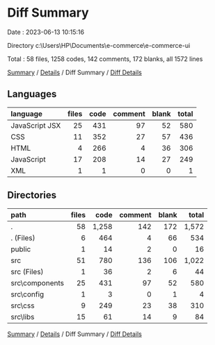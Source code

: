 # Diff Summary

Date : 2023-06-13 10:15:16

Directory c:\\Users\\HP\\Documents\\e-commerce\\e-commerce-ui

Total : 58 files,  1258 codes, 142 comments, 172 blanks, all 1572 lines

[Summary](results.md) / [Details](details.md) / Diff Summary / [Diff Details](diff-details.md)

## Languages
| language | files | code | comment | blank | total |
| :--- | ---: | ---: | ---: | ---: | ---: |
| JavaScript JSX | 25 | 431 | 97 | 52 | 580 |
| CSS | 11 | 352 | 27 | 57 | 436 |
| HTML | 4 | 266 | 4 | 36 | 306 |
| JavaScript | 17 | 208 | 14 | 27 | 249 |
| XML | 1 | 1 | 0 | 0 | 1 |

## Directories
| path | files | code | comment | blank | total |
| :--- | ---: | ---: | ---: | ---: | ---: |
| . | 58 | 1,258 | 142 | 172 | 1,572 |
| . (Files) | 6 | 464 | 4 | 66 | 534 |
| public | 1 | 14 | 2 | 0 | 16 |
| src | 51 | 780 | 136 | 106 | 1,022 |
| src (Files) | 1 | 36 | 2 | 6 | 44 |
| src\\components | 25 | 431 | 97 | 52 | 580 |
| src\\config | 1 | 3 | 0 | 1 | 4 |
| src\\css | 9 | 249 | 23 | 38 | 310 |
| src\\libs | 15 | 61 | 14 | 9 | 84 |

[Summary](results.md) / [Details](details.md) / Diff Summary / [Diff Details](diff-details.md)
